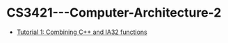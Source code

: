 # CS3421---Computer-Architecture-2

<ul>
  <li><a href="https://github.com/donaltuohy/CS3421---Computer-Architecture-2/tree/master/Tutorial_1">Tutorial 1: Combining C++ and IA32 functions</a></li>
</ul>

